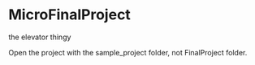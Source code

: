 # MicroFinalProject
 the elevator thingy

 Open the project with the sample_project folder, not FinalProject folder. 
